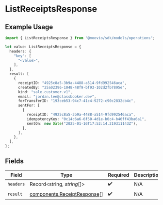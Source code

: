 # ListReceiptsResponse

## Example Usage

```typescript
import { ListReceiptsResponse } from "@moovio/sdk/models/operations";

let value: ListReceiptsResponse = {
  headers: {
    "key": [
      "<value>",
    ],
  },
  result: [
    {
      receiptID: "4925c8a5-3b9a-4488-a514-9fd992546aca",
      createdBy: "25a02396-1048-48f9-bf93-102d2fb7895e",
      kind: "sale.customer.v1",
      email: "jordan.lee@classbooker.dev",
      forTransferID: "193ceb53-94c7-41c4-9272-c90c2832cb4c",
      sentFor: [
        {
          receiptID: "4925c8a5-3b9a-4488-a514-9fd992546aca",
          idempotencyKey: "0c14c6a6-6f50-4d1e-b0c4-b46ff43ba6a1",
          sentOn: new Date("2025-01-16T17:52:14.219311143Z"),
        },
      ],
    },
  ],
};
```

## Fields

| Field                                                                      | Type                                                                       | Required                                                                   | Description                                                                |
| -------------------------------------------------------------------------- | -------------------------------------------------------------------------- | -------------------------------------------------------------------------- | -------------------------------------------------------------------------- |
| `headers`                                                                  | Record<string, *string*[]>                                                 | :heavy_check_mark:                                                         | N/A                                                                        |
| `result`                                                                   | [components.ReceiptResponse](../../models/components/receiptresponse.md)[] | :heavy_check_mark:                                                         | N/A                                                                        |